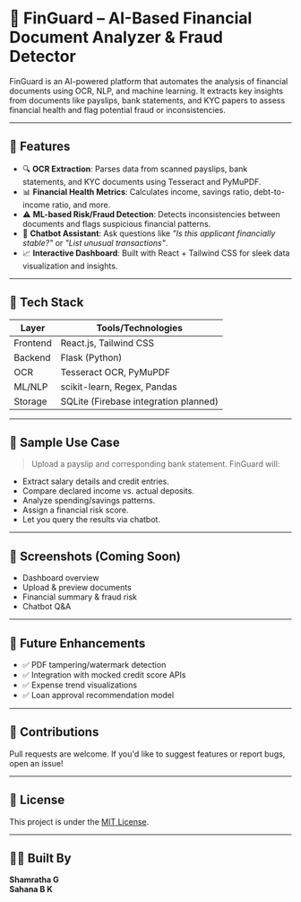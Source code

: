 

# 💸 FinGuard – AI-Based Financial Document Analyzer & Fraud Detector

FinGuard is an AI-powered platform that automates the analysis of financial documents using OCR, NLP, and machine learning. It extracts key insights from documents like payslips, bank statements, and KYC papers to assess financial health and flag potential fraud or inconsistencies.

---

## 🚀 Features

- 🔍 **OCR Extraction**: Parses data from scanned payslips, bank statements, and KYC documents using Tesseract and PyMuPDF.
- 📊 **Financial Health Metrics**: Calculates income, savings ratio, debt-to-income ratio, and more.
- ⚠️ **ML-based Risk/Fraud Detection**: Detects inconsistencies between documents and flags suspicious financial patterns.
- 💬 **Chatbot Assistant**: Ask questions like _"Is this applicant financially stable?"_ or _"List unusual transactions"_.
- 📈 **Interactive Dashboard**: Built with React + Tailwind CSS for sleek data visualization and insights.

---

## 🧪 Tech Stack

| Layer       | Tools/Technologies                    |
|-------------|---------------------------------------|
| Frontend    | React.js, Tailwind CSS                |
| Backend     | Flask (Python)                        |
| OCR         | Tesseract OCR, PyMuPDF                |
| ML/NLP      | scikit-learn, Regex, Pandas           |
| Storage     | SQLite (Firebase integration planned) |

---

## 📁 Sample Use Case

> Upload a payslip and corresponding bank statement. FinGuard will:
- Extract salary details and credit entries.
- Compare declared income vs. actual deposits.
- Analyze spending/savings patterns.
- Assign a financial risk score.
- Let you query the results via chatbot.

---

## 📸 Screenshots (Coming Soon)
- Dashboard overview
- Upload & preview documents
- Financial summary & fraud risk
- Chatbot Q&A

---

## 🔮 Future Enhancements

- ✅ PDF tampering/watermark detection
- ✅ Integration with mocked credit score APIs
- ✅ Expense trend visualizations
- ✅ Loan approval recommendation model

---

## 🤝 Contributions

Pull requests are welcome. If you'd like to suggest features or report bugs, open an issue!

---

## 📜 License

This project is under the [MIT License](LICENSE).

---

## 🙋‍♀️ Built By

**Shamratha G**  
**Sahana B K**
